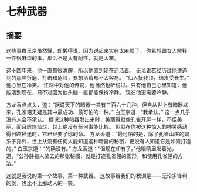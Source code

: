 # 七种武器
## 摘要
这些事白玉京虽然懂，却懒得说，因为说起来实在太麻烦了。
你若想跟女人解释一件很麻烦的事，那么不是太有耐性，就是太笨。

这十四年来，他一直都很清醒，所以他直到现在还活着。
无论谁若经历过他遭遇到的那些折磨、打击和危险，要想活着都不太容易。
“仙人抚我顶，结发受长生。”
他心里在冷笑。
江湖中对他的传说，他当然也听说过。只有他自己心里知道，他能活到现在，只不过因为他头脑一直都能保持冷静。
现在他更需要冷静。

方龙香点点头，道：“据说天下的暗器一共有三百六十几种，但自从世上有暗器以来，孔雀翎无疑是其中最成功、最可怕的一种。”
白玉京道：“我承认。”
这一点几乎没有人会不承认。
据说这种暗器发出来时，美丽得就像孔雀开屏一样，不但美丽，而且辉煌灿烂，世上绝没有任何事能比拟。
但就在你被这种惊人的神灵感动得目眩神迷时，它已经要了你的命。
方龙香道：“最可怕的是，除了孔雀山庄的嫡系子孙外，世上从没有任何人能知道这种暗器的秘密，更没有人知道它是如何打造的。”
白玉京道：“的确没有。”
方龙香道：“但现在却有了。”他眼睛里发着光，道，“公孙静被人骗去的那张秘图，就是打造孔雀翎的图形，和使用孔雀翎的方法。”

这就是我说的第一个故事，第一种武器。
这故事给我们的教训是——无论多锋利的剑，也比不上那动人的一笑。